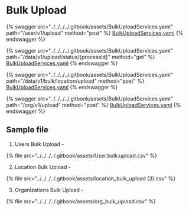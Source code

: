 # Bulk Upload

{% swagger src="../../../../.gitbook/assets/BulkUploadServices.yaml" path="/user/v1/upload" method="post" %}
[BulkUploadServices.yaml](../../../../.gitbook/assets/BulkUploadServices.yaml)
{% endswagger %}

{% swagger src="../../../../.gitbook/assets/BulkUploadServices.yaml" path="/data/v1/upload/status/{processId}" method="get" %}
[BulkUploadServices.yaml](../../../../.gitbook/assets/BulkUploadServices.yaml)
{% endswagger %}

{% swagger src="../../../../.gitbook/assets/BulkUploadServices.yaml" path="/data/v1/bulk/location/upload" method="post" %}
[BulkUploadServices.yaml](../../../../.gitbook/assets/BulkUploadServices.yaml)
{% endswagger %}

{% swagger src="../../../../.gitbook/assets/BulkUploadServices.yaml" path="/org/v1/upload" method="post" %}
[BulkUploadServices.yaml](../../../../.gitbook/assets/BulkUploadServices.yaml)
{% endswagger %}

## Sample file&#x20;

1. Users Bulk Upload -&#x20;

{% file src="../../../../.gitbook/assets/User.bulk.upload.csv" %}

2. Location Bulk Upload  -

{% file src="../../../../.gitbook/assets/location_bulk_upload (3).csv" %}

3. Organizations Bulk Upload -

{% file src="../../../../.gitbook/assets/org_bulk_upload.csv" %}
